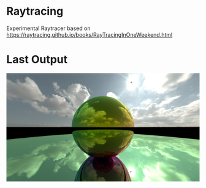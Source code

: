 # Raytracing
Experimental Raytracer based on https://raytracing.github.io/books/RayTracingInOneWeekend.html

# Last Output
![Last render output](output.png)
